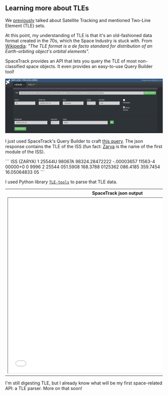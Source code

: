## Learning more about TLEs

We [previously](/2022/01/03/satellite-tracking.html) talked about Satellite Tracking
and mentioned Two-Line Element (TLE) sets.

At this point, my understanding of TLE is that it's an old-fashioned data format
created in the 70s, which the Space Industry is stuck with. From
[Wikipedia](https://en.wikipedia.org/wiki/Two-line_element_set): *"The TLE format is a de facto standard for distribution of an Earth-orbiting object's orbital elements".*

SpaceTrack provides an API that lets you query the TLE of most non-classified
space objects. It even provides an easy-to-use Query Builder tool!

<img src="/images/tle-spacetrack-querybuilder.png" />
 
I just used SpaceTrack's Query Builder to craft
[this query](https://www.space-track.org/basicspacedata/query/class/tle/NORAD_CAT_ID/25544/orderby/NORAD_CAT_ID%20asc/limit/1/emptyresult/show).
The json response contains the TLE of the ISS (fun fact: [Zarya](https://en.wikipedia.org/wiki/Zarya)
is the name of the first module of the ISS).

<a id="example" />
```
ISS (ZARYA)
1 25544U 98067A   98324.28472222 -.00003657  11563-4  00000+0 0  9996
2 25544 051.5908 168.3788 0125362 086.4185 359.7454 16.05064833    05
```

I used Python library [`TLE-tools`](https://pypi.org/project/TLE-tools/) to
parse that TLE data.

<table>
  <tr>
    <th>SpaceTrack json output</th>
    <th>TLE parsed with `TLE-tools`</th>
  </tr>
  <tr valign="top">
    <td>
      <iframe style="background: #f8f8ff;" height="560" width="700" src="/data/tle.spacetrack.output.json"></iframe>
    </td><td>
      <iframe style="background: #f8f8ff;"  height="310" src="/data/tle.parsed.spacetrack.output.txt"></iframe>
    </td>
  </tr>
</table>

<a id="api" />
I'm still digesting TLE, but I already know what will be my first space-related
API: a TLE parser. More on that soon!
